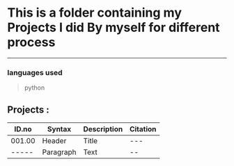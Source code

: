 # This is a folder containing my Projects I did By myself for different process

---

### languages used

> python 

## Projects :

| ID.no | Syntax | Description | Citation |
| ----- | ----------- | ----------- | -------- |
| 001.00 | Header | Title | --- |
| ----- | Paragraph | Text | -- |
